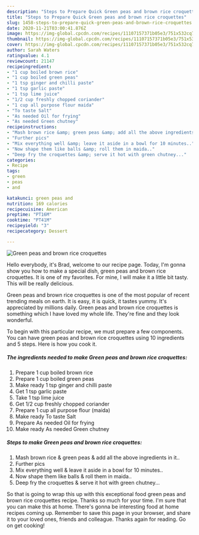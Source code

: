 ```yaml
---
description: "Steps to Prepare Quick Green peas and brown rice croquettes"
title: "Steps to Prepare Quick Green peas and brown rice croquettes"
slug: 1458-steps-to-prepare-quick-green-peas-and-brown-rice-croquettes
date: 2020-11-21T03:00:41.876Z
image: https://img-global.cpcdn.com/recipes/11107157371b05e3/751x532cq70/green-peas-and-brown-rice-croquettes-recipe-main-photo.jpg
thumbnail: https://img-global.cpcdn.com/recipes/11107157371b05e3/751x532cq70/green-peas-and-brown-rice-croquettes-recipe-main-photo.jpg
cover: https://img-global.cpcdn.com/recipes/11107157371b05e3/751x532cq70/green-peas-and-brown-rice-croquettes-recipe-main-photo.jpg
author: Sarah Waters
ratingvalue: 4.1
reviewcount: 21147
recipeingredient:
- "1 cup boiled brown rice"
- "1 cup boiled green peas"
- "1 tsp ginger and chilli paste"
- "1 tsp garlic paste"
- "1 tsp lime juice"
- "1/2 cup freshly chopped coriander"
- "1 cup all purpose flour maida"
- "To taste Salt"
- "As needed Oil for frying"
- "As needed Green chutney"
recipeinstructions:
- "Mash brown rice &amp; green peas &amp; add all the above ingredients in it.."
- "Further pics"
- "Mix everything well &amp; leave it aside in a bowl for 10 minutes.."
- "Now shape them like balls &amp; roll them in maida.."
- "Deep fry the croquettes &amp; serve it hot with green chutney..."
categories:
- Recipe
tags:
- green
- peas
- and

katakunci: green peas and 
nutrition: 169 calories
recipecuisine: American
preptime: "PT16M"
cooktime: "PT41M"
recipeyield: "3"
recipecategory: Dessert

---
```



![Green peas and brown rice croquettes](https://img-global.cpcdn.com/recipes/11107157371b05e3/751x532cq70/green-peas-and-brown-rice-croquettes-recipe-main-photo.jpg)

Hello everybody, it's Brad, welcome to our recipe page. Today, I'm gonna show you how to make a special dish, green peas and brown rice croquettes. It is one of my favorites. For mine, I will make it a little bit tasty. This will be really delicious.

Green peas and brown rice croquettes is one of the most popular of recent trending meals on earth. It is easy, it is quick, it tastes yummy. It's appreciated by millions daily. Green peas and brown rice croquettes is something which I have loved my whole life. They're fine and they look wonderful.




To begin with this particular recipe, we must prepare a few components. You can have green peas and brown rice croquettes using 10 ingredients and 5 steps. Here is how you cook it.

<!--inarticleads1-->

##### The ingredients needed to make Green peas and brown rice croquettes:

1. Prepare 1 cup boiled brown rice
1. Prepare 1 cup boiled green peas
1. Make ready 1 tsp ginger and chilli paste
1. Get 1 tsp garlic paste
1. Take 1 tsp lime juice
1. Get 1/2 cup freshly chopped coriander
1. Prepare 1 cup all purpose flour (maida)
1. Make ready To taste Salt
1. Prepare As needed Oil for frying
1. Make ready As needed Green chutney




<!--inarticleads2-->

##### Steps to make Green peas and brown rice croquettes:

1. Mash brown rice &amp; green peas &amp; add all the above ingredients in it..
1. Further pics
1. Mix everything well &amp; leave it aside in a bowl for 10 minutes..
1. Now shape them like balls &amp; roll them in maida..
1. Deep fry the croquettes &amp; serve it hot with green chutney...




So that is going to wrap this up with this exceptional food green peas and brown rice croquettes recipe. Thanks so much for your time. I'm sure that you can make this at home. There's gonna be interesting food at home recipes coming up. Remember to save this page in your browser, and share it to your loved ones, friends and colleague. Thanks again for reading. Go on get cooking!
